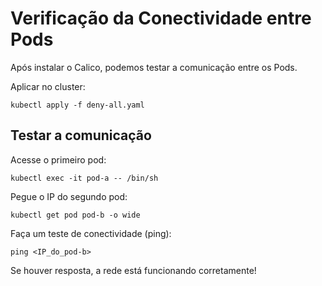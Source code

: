 # Verificação da Conectividade entre Pods

Após instalar o Calico, podemos testar a comunicação entre os Pods.

Aplicar no cluster:
```
kubectl apply -f deny-all.yaml
```

## Testar a comunicação

Acesse o primeiro pod:
```
kubectl exec -it pod-a -- /bin/sh
```

Pegue o IP do segundo pod:
```
kubectl get pod pod-b -o wide
```

Faça um teste de conectividade (ping):
```
ping <IP_do_pod-b>
```

Se houver resposta, a rede está funcionando corretamente!